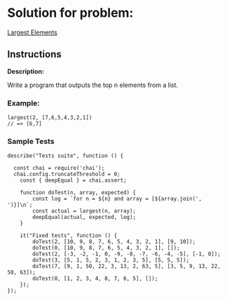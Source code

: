 # Solution for problem:

[Largest Elements](https://www.codewars.com/kata/53d32bea2f2a21f666000256)

## Instructions

**Description:**

Write a program that outputs the top n elements from a list.

### Example:

```plaintext
largest(2, [7,6,5,4,3,2,1])
// => [6,7]
```

### Sample Tests

```plaintext
describe("Tests suite", function () {

  const chai = require('chai');
  chai.config.truncateThreshold = 0;
	const { deepEqual } = chai.assert;

	function doTest(n, array, expected) {
		const log = `for n = ${n} and array = [${array.join(', ')}]\n`;
		const actual = largest(n, array);
		deepEqual(actual, expected, log);
	}

	it("Fixed tests", function () {
		doTest(2, [10, 9, 8, 7, 6, 5, 4, 3, 2, 1], [9, 10]);
		doTest(0, [10, 9, 8, 7, 6, 5, 4, 3, 2, 1], []);
		doTest(2, [-3, -2, -1, 0, -9, -8, -7, -6, -4, -5], [-1, 0]);
		doTest(3, [5, 1, 5, 2, 3, 1, 2, 3, 5], [5, 5, 5]);
		doTest(7, [9, 1, 50, 22, 3, 13, 2, 63, 5], [3, 5, 9, 13, 22, 50, 63]);
		doTest(0, [1, 2, 3, 4, 8, 7, 6, 5], []);
	});
});
```
